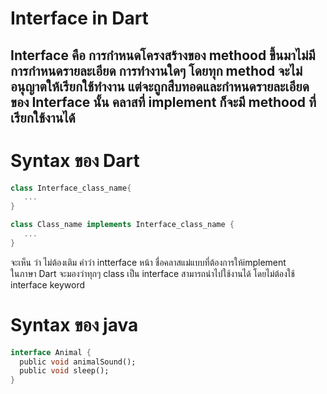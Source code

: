 
# Interface in Dart
Interface คือ การกำหนดโครงสร้างของ methood ขึ้นมาไม่มีการกำหนดรายละเอียด การทำงานใดๆ โดยทุก method จะไม่อนุญาตให้เรียกใช้ทำงาน แต่จะถูกสืบทอดและกำหนดรายละเอียด ของ Interface นั้น คลาสที่ implement ก็จะมี methood ที่เรียกใช้งานได้
-----------------------------------------------------------------------------
# Syntax ของ Dart
```dart
class Interface_class_name{
   ...
}

class Class_name implements Interface_class_name {
   ...
}
```
จะเห็น ว่า ไม่ต้องเติม  คำว่า intterface หน้า ชื่อคลาสแม่แบบที่ต้องการให้implement  
 ในภาษา Dart จะมองว่าทุกๆ class เป็น interface สามารถนำไปใช้งานได้ โดยไม่ต้องใช้ interface keyword
# Syntax ของ java 
```dart
interface Animal {
  public void animalSound(); 
  public void sleep(); 
}
```
